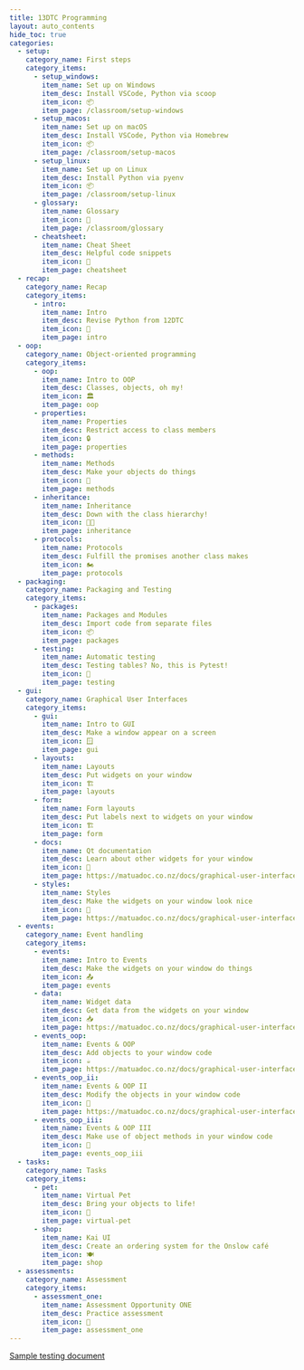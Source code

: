 ```yaml
---
title: 13DTC Programming
layout: auto_contents
hide_toc: true
categories:
  - setup:
    category_name: First steps
    category_items:
      - setup_windows:
        item_name: Set up on Windows
        item_desc: Install VSCode, Python via scoop
        item_icon: 📦
        item_page: /classroom/setup-windows
      - setup_macos:
        item_name: Set up on macOS
        item_desc: Install VSCode, Python via Homebrew
        item_icon: 📦
        item_page: /classroom/setup-macos
      - setup_linux:
        item_name: Set up on Linux
        item_desc: Install Python via pyenv
        item_icon: 📦
        item_page: /classroom/setup-linux
      - glossary:
        item_name: Glossary
        item_icon: 📖
        item_page: /classroom/glossary
      - cheatsheet:
        item_name: Cheat Sheet
        item_desc: Helpful code snippets
        item_icon: 📘
        item_page: cheatsheet
  - recap:
    category_name: Recap
    category_items:
      - intro:
        item_name: Intro
        item_desc: Revise Python from 12DTC
        item_icon: 🐍
        item_page: intro
  - oop:
    category_name: Object-oriented programming
    category_items:
      - oop:
        item_name: Intro to OOP
        item_desc: Classes, objects, oh my!
        item_icon: 🏛️
        item_page: oop
      - properties:
        item_name: Properties
        item_desc: Restrict access to class members
        item_icon: 🔒
        item_page: properties
      - methods:
        item_name: Methods
        item_desc: Make your objects do things
        item_icon: 🧩
        item_page: methods
      - inheritance:
        item_name: Inheritance
        item_desc: Down with the class hierarchy!
        item_icon: 👨‍👧
        item_page: inheritance
      - protocols:
        item_name: Protocols
        item_desc: Fulfill the promises another class makes
        item_icon: 🏍️
        item_page: protocols
  - packaging:
    category_name: Packaging and Testing
    category_items:
      - packages:
        item_name: Packages and Modules
        item_desc: Import code from separate files
        item_icon: 📦
        item_page: packages
      - testing:
        item_name: Automatic testing
        item_desc: Testing tables? No, this is Pytest!
        item_icon: 🧪
        item_page: testing
  - gui:
    category_name: Graphical User Interfaces
    category_items:
      - gui:
        item_name: Intro to GUI
        item_desc: Make a window appear on a screen
        item_icon: 🪟
        item_page: gui
      - layouts:
        item_name: Layouts
        item_desc: Put widgets on your window
        item_icon: 🏗️
        item_page: layouts
      - form:
        item_name: Form layouts
        item_desc: Put labels next to widgets on your window
        item_icon: 🏗️
        item_page: form
      - docs:
        item_name: Qt documentation
        item_desc: Learn about other widgets for your window
        item_icon: 📖
        item_page: https://matuadoc.co.nz/docs/graphical-user-interfaces/widgets/other-widgets/
      - styles:
        item_name: Styles
        item_desc: Make the widgets on your window look nice
        item_icon: 🎨
        item_page: https://matuadoc.co.nz/docs/graphical-user-interfaces/widgets/customising-widget-appearance/
  - events:
    category_name: Event handling
    category_items:
      - events:
        item_name: Intro to Events
        item_desc: Make the widgets on your window do things
        item_icon: 📤
        item_page: events
      - data:  
        item_name: Widget data
        item_desc: Get data from the widgets on your window
        item_icon: 📥
        item_page: https://matuadoc.co.nz/docs/graphical-user-interfaces/events/getting-widget-information/
      - events_oop:
        item_name: Events & OOP
        item_desc: Add objects to your window code
        item_icon: ☕️
        item_page: https://matuadoc.co.nz/docs/graphical-user-interfaces/events/events-and-oop/
      - events_oop_ii:
        item_name: Events & OOP II
        item_desc: Modify the objects in your window code
        item_icon: 🥤
        item_page: https://matuadoc.co.nz/docs/graphical-user-interfaces/events/events-and-oop-modifying-objects/
      - events_oop_iii:
        item_name: Events & OOP III
        item_desc: Make use of object methods in your window code
        item_icon: 🧃
        item_page: events_oop_iii
  - tasks:
    category_name: Tasks
    category_items:
      - pet:
        item_name: Virtual Pet
        item_desc: Bring your objects to life!
        item_icon: 🥚
        item_page: virtual-pet
      - shop:
        item_name: Kai UI
        item_desc: Create an ordering system for the Onslow café
        item_icon: 🍽️
        item_page: shop
  - assessments:
    category_name: Assessment
    category_items:
      - assessment_one:
        item_name: Assessment Opportunity ONE
        item_desc: Practice assessment
        item_icon: 🏃
        item_page: assessment_one
---
```


[Sample testing document](sample_testing.docx)